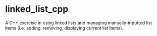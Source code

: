 # linked_list_cpp

A C++ exercise in using linked lists and managing manually-inputted list items (i.e. adding, removing, displaying current list items).

